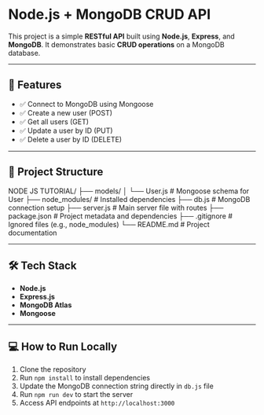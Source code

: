 # Node.js + MongoDB CRUD API

This project is a simple **RESTful API** built using **Node.js**, **Express**, and **MongoDB**. It demonstrates basic **CRUD operations** on a MongoDB database.

----

## 🚀 Features

- ✅ Connect to MongoDB using Mongoose
- ✅ Create a new user (POST)
- ✅ Get all users (GET)
- ✅ Update a user by ID (PUT)
- ✅ Delete a user by ID (DELETE)

-----

## 📁 Project Structure

NODE JS TUTORIAL/
├── models/
│ └── User.js           # Mongoose schema for User
├── node_modules/       # Installed dependencies
├── db.js               # MongoDB connection setup
├── server.js           # Main server file with routes
├── package.json        # Project metadata and dependencies
├── .gitignore          # Ignored files (e.g., node_modules)
└── README.md           # Project documentation

-----

## 🛠️ Tech Stack

- **Node.js**
- **Express.js**
- **MongoDB Atlas**
- **Mongoose**

------

## 💻 How to Run Locally

1. Clone the repository  
2. Run `npm install` to install dependencies  
3. Update the MongoDB connection string directly in `db.js` file  
4. Run `npm run dev` to start the server  
5. Access API endpoints at `http://localhost:3000`
